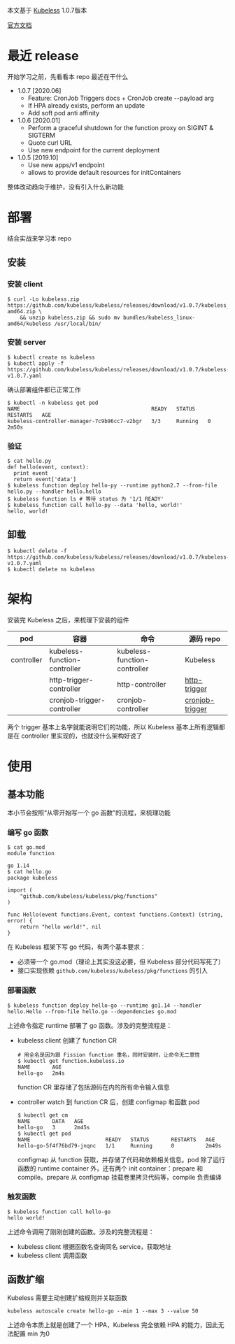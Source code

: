 本文基于 [Kubeless](https://github.com/kubeless/kubeless/tree/v1.0.7) 1.0.7版本

[官方文档](https://kubeless.io/docs/quick-start/)

# 最近 release

开始学习之前，先看看本 repo 最近在干什么

* 1.0.7 [2020.06]
	* Feature: CronJob Triggers docs + CronJob create --payload arg
	* If HPA already exists, perform an update
	* Add soft pod anti affinity
* 1.0.6 [2020.01]
	* Perform a graceful shutdown for the function proxy on SIGINT & SIGTERM
	* Quote curl URL
	* Use new endpoint for the current deployment
* 1.0.5 [2019.10]
	* Use new apps/v1 endpoint
	* allows to provide default resources for initContainers

整体改动趋向于维护，没有引入什么新功能

# 部署

结合实战来学习本 repo

## 安装

### 安装 client

```
$ curl -Lo kubeless.zip https://github.com/kubeless/kubeless/releases/download/v1.0.7/kubeless_linux-amd64.zip \
	&& unzip kubeless.zip && sudo mv bundles/kubeless_linux-amd64/kubeless /usr/local/bin/
```

### 安装 server

```
$ kubectl create ns kubeless
$ kubectl apply -f https://github.com/kubeless/kubeless/releases/download/v1.0.7/kubeless-v1.0.7.yaml 
```

确认部署组件都已正常工作

```
$ kubectl -n kubeless get pod
NAME                                          READY   STATUS    RESTARTS   AGE
kubeless-controller-manager-7c9b96cc7-v2bgr   3/3     Running   0          2m50s
```

### 验证

```
$ cat hello.py
def hello(event, context):
  print event
  return event['data']
$ kubeless function deploy hello-py --runtime python2.7 --from-file hello.py --handler hello.hello
$ kubeless function ls # 等待 status 为 '1/1 READY'
$ kubeless function call hello-py --data 'hello, world!'
hello, world!
```

## 卸载

```
$ kubectl delete -f https://github.com/kubeless/kubeless/releases/download/v1.0.7/kubeless-v1.0.7.yaml
$ kubectl delete ns kubeless
```

# 架构

安装完 Kubeless 之后，来梳理下安装的组件

| pod | 容器 | 命令 | 源码 repo |
|----|----|-----|--------|
| controller | kubeless-function-controller | kubeless-function-controller | Kubeless |
| | http-trigger-controller | http-controller | [http-trigger](https://github.com/kubeless/http-trigger/tree/v1.0.2) |
| | cronjob-trigger-controller | cronjob-controller | [cronjob-trigger](https://github.com/kubeless/cronjob-trigger/tree/v1.0.3) |

两个 trigger 基本上名字就能说明它们的功能，所以 Kubeless 基本上所有逻辑都是在 controller 里实现的，也就没什么架构好说了

# 使用

## 基本功能

本小节会按照“从零开始写一个 go 函数”的流程，来梳理功能

### 编写 go 函数

```
$ cat go.mod
module function

go 1.14
$ cat hello.go
package kubeless

import (
	"github.com/kubeless/kubeless/pkg/functions"
)

func Hello(event functions.Event, context functions.Context) (string, error) {
	return "hello world!", nil
}
```

在 Kubeless 框架下写 go 代码，有两个基本要求：

* 必须带一个 go.mod（理论上其实没这必要，但 Kubeless 部分代码写死了）
* 接口实现依赖 ```github.com/kubeless/kubeless/pkg/functions``` 的引入

### 部署函数

```
$ kubeless function deploy hello-go --runtime go1.14 --handler hello.Hello --from-file hello.go --dependencies go.mod
```

上述命令指定 runtime 部署了 go 函数。涉及的完整流程是：

* kubeless client 创建了 function CR

	```
	# 用全名是因为跟 Fission function 重名，同时安装时，让命令无二意性
	$ kubectl get function.kubeless.io
	NAME       AGE
	hello-go   2m4s
	```
	function CR 里存储了包括源码在内的所有命令输入信息
* controller watch 到 function CR 后，创建 configmap 和函数 pod

	```
	$ kubectl get cm
	NAME       DATA   AGE
	hello-go   3      2m45s
	$ kubectl get pod
	NAME                        READY   STATUS       RESTARTS   AGE
	hello-go-5f4f76bd79-jnqnc   1/1     Running      0          2m49s
	```
	configmap 从 function 获取，并存储了代码和依赖相关信息。pod 除了运行函数的 runtime container 外，还有两个 init container：prepare 和 compile。prepare 从 configmap 挂载卷里拷贝代码等，compile 负责编译
	
### 触发函数

```
$ kubeless function call hello-go
hello world!
```

上述命令调用了刚刚创建的函数。涉及的完整流程是：

* kubeless client 根据函数名查询同名 service，获取地址
* kubeless client 调用函数
	
## 函数扩缩

Kubeless 需要主动创建扩缩规则并关联函数

```
kubeless autoscale create hello-go --min 1 --max 3 --value 50
```

上述命令本质上就是创建了一个 HPA，Kubeless 完全依赖 HPA 的能力，因此无法配置 min 为0
